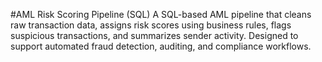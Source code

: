 #AML Risk Scoring Pipeline (SQL)
A SQL-based AML pipeline that cleans raw transaction data, assigns risk scores using business rules, flags suspicious transactions, and summarizes sender activity. Designed to support automated fraud detection, auditing, and compliance workflows.
